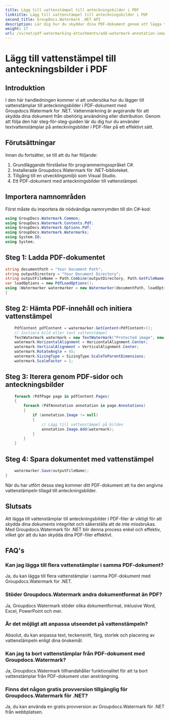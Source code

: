 ```yaml
---
title: Lägg till vattenstämpel till anteckningsbilder i PDF
linktitle: Lägg till vattenstämpel till anteckningsbilder i PDF
second_title: GroupDocs.Watermark .NET API
description: Lär dig hur du skyddar dina PDF-dokument genom att lägga till vattenstämplar i anteckningsbilder med Groupdocs.Watermark for .NET.
weight: 17
url: /sv/net/pdf-watermarking-attachments/add-watermark-annotation-images-pdf/
---
```


# Lägg till vattenstämpel till anteckningsbilder i PDF

## Introduktion
I den här handledningen kommer vi att undersöka hur du lägger till vattenstämplar till anteckningsbilder i PDF-dokument med Groupdocs.Watermark for .NET. Vattenmärkning är avgörande för att skydda dina dokument från obehörig användning eller distribution. Genom att följa den här steg-för-steg-guiden lär du dig hur du använder textvattenstämplar på anteckningsbilder i PDF-filer på ett effektivt sätt.
## Förutsättningar
Innan du fortsätter, se till att du har följande:
1. Grundläggande förståelse för programmeringsspråket C#.
2. Installerade Groupdocs.Watermark för .NET-biblioteket.
3. Tillgång till en utvecklingsmiljö som Visual Studio.
4. Ett PDF-dokument med anteckningsbilder till vattenstämpel.

## Importera namnområden
Först måste du importera de nödvändiga namnrymden till din C#-kod:
```csharp
using GroupDocs.Watermark.Common;
using GroupDocs.Watermark.Contents.Pdf;
using GroupDocs.Watermark.Options.Pdf;
using GroupDocs.Watermark.Watermarks;
using System.IO;
using System;
```
## Steg 1: Ladda PDF-dokumentet
```csharp
string documentPath = "Your Document Path";
string outputDirectory = "Your Document Directory";
string outputFileName = Path.Combine(outputDirectory, Path.GetFileName(documentPath));
var loadOptions = new PdfLoadOptions();
using (Watermarker watermarker = new Watermarker(documentPath, loadOptions))
{
```
## Steg 2: Hämta PDF-innehåll och initiera vattenstämpel
```csharp
    PdfContent pdfContent = watermarker.GetContent<PdfContent>();
    // Initiera bild eller text vattenstämpel
    TextWatermark watermark = new TextWatermark("Protected image", new Font("Arial", 8));
    watermark.HorizontalAlignment = HorizontalAlignment.Center;
    watermark.VerticalAlignment = VerticalAlignment.Center;
    watermark.RotateAngle = 45;
    watermark.SizingType = SizingType.ScaleToParentDimensions;
    watermark.ScaleFactor = 1;
```
## Steg 3: Iterera genom PDF-sidor och anteckningsbilder
```csharp
    foreach (PdfPage page in pdfContent.Pages)
    {
        foreach (PdfAnnotation annotation in page.Annotations)
        {
            if (annotation.Image != null)
            {
                // Lägg till vattenstämpel på bilden
                annotation.Image.Add(watermark);
            }
        }
    }
```
## Steg 4: Spara dokumentet med vattenstämpel
```csharp
    watermarker.Save(outputFileName);
}
```
När du har utfört dessa steg kommer ditt PDF-dokument att ha den angivna vattenstämpeln tillagd till anteckningsbilder.

## Slutsats
Att lägga till vattenstämplar till anteckningsbilder i PDF-filer är viktigt för att skydda dina dokuments integritet och säkerställa att de inte missbrukas. Med Groupdocs.Watermark för .NET blir denna process enkel och effektiv, vilket gör att du kan skydda dina PDF-filer effektivt.
## FAQ's
### Kan jag lägga till flera vattenstämplar i samma PDF-dokument?
Ja, du kan lägga till flera vattenstämplar i samma PDF-dokument med Groupdocs.Watermark for .NET.
### Stöder Groupdocs.Watermark andra dokumentformat än PDF?
Ja, Groupdocs Watermark stöder olika dokumentformat, inklusive Word, Excel, PowerPoint och mer.
### Är det möjligt att anpassa utseendet på vattenstämpeln?
Absolut, du kan anpassa text, teckensnitt, färg, storlek och placering av vattenstämpeln enligt dina önskemål.
### Kan jag ta bort vattenstämplar från PDF-dokument med Groupdocs.Watermark?
Ja, Groupdocs.Watermark tillhandahåller funktionalitet för att ta bort vattenstämplar från PDF-dokument utan ansträngning.
### Finns det någon gratis provversion tillgänglig för Groupdocs.Watermark för .NET?
Ja, du kan använda en gratis provversion av Groupdocs.Watermark för .NET från webbplatsen.